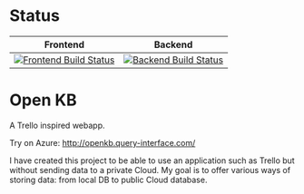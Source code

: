 # Status

Frontend | Backend
-------- | -------
[![Frontend Build Status](https://dev.azure.com/adqueryinterface/openkb/_apis/build/status/Query-Interface.Open-KB?branchName=master)](https://dev.azure.com/adqueryinterface/openkb/_build/latest?definitionId=1&branchName=master) | [![Backend Build Status](https://dev.azure.com/adqueryinterface/openkb/_apis/build/status/Query-Interface.Open-KB%20Backend?branchName=master)](https://dev.azure.com/adqueryinterface/openkb/_build/latest?definitionId=4&branchName=master)

# Open KB
A Trello inspired webapp.

Try on Azure: http://openkb.query-interface.com/

I have created this project to be able to use an application such as Trello but without sending data to a private Cloud.
My goal is to offer various ways of storing data: from local DB to public Cloud database.

